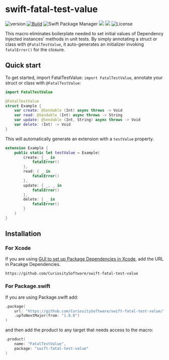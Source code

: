 # swift-fatal-test-value

![version](https://img.shields.io/github/v/release/CuriositySoftware/swift-fatal-test-value.svg)
[![Build](https://github.com/CuriositySoftware/swift-fatal-test-value/actions/workflows/build-and-test.yml/badge.svg)](https://github.com/CuriositySoftware/swift-fatal-test-value/actions/workflows/build-and-test.yml)
![Swift Package Manager](https://img.shields.io/badge/swift%20package%20manager-compatible-brightgreen.svg)
[![](https://img.shields.io/endpoint?url=https%3A%2F%2Fswiftpackageindex.com%2Fapi%2Fpackages%2FCuriositySoftware%2Fswift-fatal-test-value%2Fbadge%3Ftype%3Dswift-versions)](https://swiftpackageindex.com/CuriositySoftware/swift-fatal-test-value)
[![](https://img.shields.io/endpoint?url=https%3A%2F%2Fswiftpackageindex.com%2Fapi%2Fpackages%2FCuriositySoftware%2Fswift-fatal-test-value%2Fbadge%3Ftype%3Dplatforms)](https://swiftpackageindex.com/CuriositySoftware/swift-fatal-test-value)
![License](https://img.shields.io/badge/License-MIT-yellow.svg)

This macro eliminates boilerplate needed to set initial values of Dependency Injected instances' methods in unit tests.
By simply annotating a struct or class with `@FatalTestValue`, it auto-generates an initializer invoking `fatalError()` for the closure.

## Quick start

To get started, import FatalTestValue: `import FatalTestValue`, annotate your struct or class  with `@FatalTestValue`:

```swift
import FatalTestValue

@FatalTestValue
struct Example {
    var create: @Sendable (Int) async throws -> Void
    var read: @Sendable (Int) async throws -> String
    var update: @Sendable (Int, String) async throws -> Void
    var delete: (Int) -> Void
}
```

This will automatically generate an extension with a `testValue` property.


```swift
extension Example {
    public static let testValue = Example(
        create: { _ in
            fatalError()
        },
        read: { _ in
            fatalError()
        },
        update: { _, _ in
            fatalError()
        },
        delete: { _ in
            fatalError()
        }
    )
}
```

## Installation

### For Xcode

If you are using [GUI to set up Package Dependencies in Xcode](https://developer.apple.com/documentation/xcode/adding-package-dependencies-to-your-app), add the URL in Pacakge Dependencies.

```
https://github.com/CuriositySoftware/swift-fatal-test-value
```

### For Package.swift

If you are using Package.swift add:

```swift
.package(
    url: "https://github.com/CuriositySoftware/swift-fatal-test-value/",
    .upToNextMajor(from: "1.0.0")
)
```

and then add the product to any target that needs access to the macro:

```swift
.product(
    name: "FatalTestValue",
    package: "swift-fatal-test-value"
)
```

